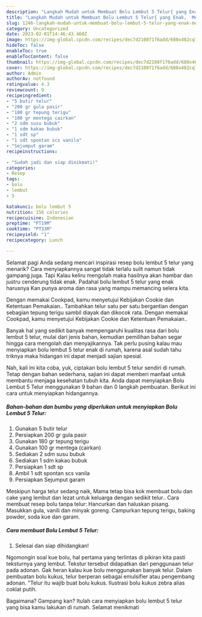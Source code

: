 ```yaml
---
description: "Langkah Mudah untuk Membuat Bolu Lembut 5 Telur{ yang Enak,  Menu Buat lebaran"
title: "Langkah Mudah untuk Membuat Bolu Lembut 5 Telur{ yang Enak,  Menu Buat lebaran"
slug: 1246-langkah-mudah-untuk-membuat-bolu-lembut-5-telur-yang-enak-menu-buat-lebaran
category: Uncategorized
date: 2023-02-01T14:46:43.460Z
image: https://img-global.cpcdn.com/recipes/dec7d2108f1f6add/680x482cq70/bolu-lembut-5-telur-foto-resep-utama.jpg
hideToc: false
enableToc: true
enableTocContent: false
thumbnail: https://img-global.cpcdn.com/recipes/dec7d2108f1f6add/680x482cq70/bolu-lembut-5-telur-foto-resep-utama.jpg
cover: https://img-global.cpcdn.com/recipes/dec7d2108f1f6add/680x482cq70/bolu-lembut-5-telur-foto-resep-utama.jpg
author: Admin
authorAv: notfound
ratingvalue: 4.3
reviewcount: 9
recipeingredient:
- "5 butir telur"
- "200 gr gula pasir"
- "180 gr tepung terigu"
- "100 gr mentega cairkan"
- "2 sdm susu bubuk"
- "1 sdm kakao bubuk"
- "1 sdt sp"
- "1 sdt spontan scs vanila"
- "Sejumput garam"
recipeinstructions:

- "Sudah jadi dan siap dinikmati!"
categories:
- Resep
tags:
- bolu
- lembut
- 5

katakunci: bolu lembut 5 
nutrition: 156 calories
recipecuisine: Indonesian
preptime: "PT19M"
cooktime: "PT33M"
recipeyield: "1"
recipecategory: Lunch

---
```



Selamat pagi Anda sedang mencari inspirasi resep bolu lembut 5 telur yang menarik? Cara menyiapkannya sangat tidak terlalu sulit namun tidak gampang juga. Tapi Kalau keliru mengolah maka hasilnya akan hambar dan justru cenderung tidak enak. Padahal bolu lembut 5 telur yang enak harusnya Kan punya aroma dan rasa yang mampu memancing selera kita.


Dengan memakai Cookpad, kamu menyetujui Kebijakan Cookie dan Ketentuan Pemakaian.. Tambahkan telur satu per satu bergantian dengan sebagian tepung terigu sambil diayak dan dikocok rata. Dengan memakai Cookpad, kamu menyetujui Kebijakan Cookie dan Ketentuan Pemakaian..

Banyak hal yang sedikit banyak mempengaruhi kualitas rasa dari bolu lembut 5 telur, mulai dari jenis bahan, kemudian pemilihan bahan segar hingga cara mengolah dan menyajikannya. Tak perlu pusing kalau mau menyiapkan bolu lembut 5 telur enak di rumah, karena asal sudah tahu triknya maka hidangan ini dapat menjadi sajian spesial.


Nah, kali ini kita coba, yuk, ciptakan bolu lembut 5 telur sendiri di rumah. Tetap dengan bahan sederhana, sajian ini dapat memberi manfaat untuk membantu menjaga kesehatan tubuh kita. Anda dapat menyiapkan Bolu Lembut 5 Telur menggunakan 9 bahan dan 0 langkah pembuatan. Berikut ini cara untuk menyiapkan hidangannya.

<!--inarticleads1-->

##### Bahan-bahan dan bumbu yang diperlukan untuk menyiapkan Bolu Lembut 5 Telur:

1. Gunakan 5 butir telur
1. Persiapkan 200 gr gula pasir
1. Gunakan 180 gr tepung terigu
1. Gunakan 100 gr mentega (cairkan)
1. Sediakan 2 sdm susu bubuk
1. Sediakan 1 sdm kakao bubuk
1. Persiapkan 1 sdt sp
1. Ambil 1 sdt spontan scs vanila
1. Persiapkan Sejumput garam


Meskipun harga telur sedang naik, Mama tetap bisa kok membuat bolu dan cake yang lembut dan lezat untuk keluarga dengan sedikit telur.. Cara membuat resep bolu tanpa telur: Hancurkan dan haluskan pisang. Masukkan gula, vanili dan minyak goreng. Campurkan tepung terigu, baking powder, soda kue dan garam. 

<!--inarticleads2-->

##### Cara membuat Bolu Lembut 5 Telur:


1. Selesai dan siap dihidangkan!

Ngomongin soal kue bolu, hal pertama yang terlintas di pikiran kita pasti teksturnya yang lembut. Tekstur tersebut didapatkan dari penggunaan telur pada adonan. Gak heran kalau kue bolu menggunakan banyak telur. Dalam pembuatan bolu kukus, telur berperan sebagai emulsifier atau pengembang adonan. &#34;Telur itu wajib buat bolu kukus. Ilustrasi bolu kukus zebra alias coklat putih. 

Bagaimana? Gampang kan? Itulah cara menyiapkan bolu lembut 5 telur yang bisa kamu lakukan di rumah. Selamat menikmati
